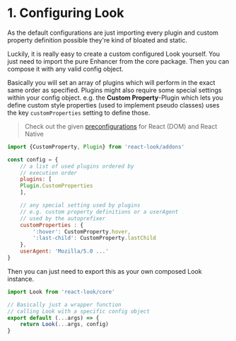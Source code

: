 # 1. Configuring Look
As the default configurations are just importing every plugin and custom property definition possible they're kind of bloated and static.

Luckily, it is really easy to create a custom configured Look yourself. You just need to import the pure Enhancer from the core package. Then you can compose it with any valid config object.

Basically you will set an array of plugins which will perform in the exact same order as specified.
Plugins might also require some special settings within your config object.
e.g. the **Custom Property**-Plugin which lets you define custom style properties (used to implement pseudo classes) uses the key `customProperties` setting to define those.

> Check out the given [preconfigurations](../../src/preconfig) for React (DOM) and React Native

```javascript
import {CustomProperty, Plugin} from 'react-look/addons'

const config = {
	// a list of used plugins ordered by
	// execution order
	plugins: [
	Plugin.CustomProperties
	],

	// any special setting used by plugins
	// e.g. custom property definitions or a userAgent
	// used by the autoprefixer
	customProperties : {
		':hover': CustomProperty.hover,
		':last-child': CustomProperty.lastChild
	},
	userAgent: 'Mozilla/5.0 ...'
}
```

Then you can just need to export this as your own composed Look instance.

```javascript
import Look from 'react-look/core'

// Basically just a wrapper function
// calling Look with a specific config object
export default (...args) => {
	return Look(...args, config)
}
```
